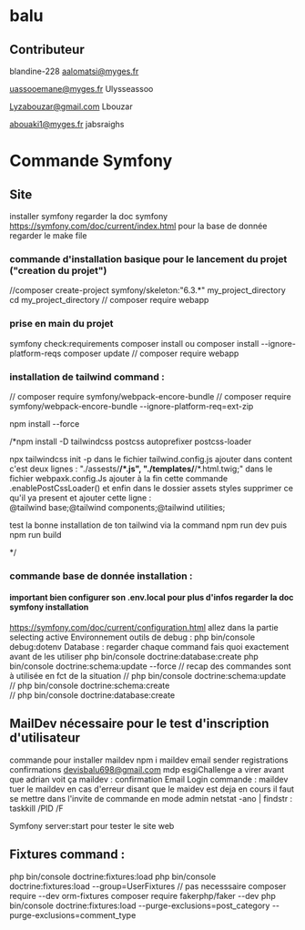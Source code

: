 # balu
## Contributeur
  blandine-228
  aalomatsi@myges.fr

   uassooemane@myges.fr
   Ulysseassoo

   Lyzabouzar@gmail.com
   Lbouzar
   
   abouaki1@myges.fr
   jabsraighs

   
# Commande Symfony
## Site 
installer symfony regarder la doc symfony
https://symfony.com/doc/current/index.html 
pour la base de donnée regarder le make file 

### commande d'installation basique pour le lancement du projet ("creation du projet")
  //composer create-project symfony/skeleton:"6.3.*" my_project_directory
    cd my_project_directory
   // composer require webapp  
### prise en main du projet  
  symfony check:requirements
  composer install ou composer install --ignore-platform-reqs
  composer update
 // composer require webapp  
### installation de tailwind command :
  // composer require symfony/webpack-encore-bundle // composer require symfony/webpack-encore-bundle --ignore-platform-req=ext-zip

  npm install --force

/*npm install -D tailwindcss postcss autoprefixer postcss-loader
  
   npx tailwindcss init -p
     dans le fichier tailwind.config.js ajouter dans content c'est deux lignes :
     "./assests/**/*.js", "./templates/**/*.html.twig;"
     dans le fichier webpaxk.config.Js ajouter à la fin cette commande  
     .enablePostCssLoader()
     et enfin dans le dossier assets styles supprimer ce qu'il ya present et ajouter cette ligne :  
     @tailwind base;@tailwind components;@tailwind utilities;

 test la bonne installation de ton tailwind via la command npm run dev puis npm run build
 
*/

### commande base de donnée installation :
#### important bien configurer son .env.local pour plus d'infos regarder la doc symfony installation
https://symfony.com/doc/current/configuration.html allez dans la partie selecting active Environnement
outils de debug :  php bin/console debug:dotenv
  Database : regarder chaque command fais quoi exactement avant de les utiliser
  php bin/console doctrine:database:create 
  php bin/console doctrine:schema:update --force 
  // recap des commandes sont à utilisée en fct de la situation
  //  php bin/console doctrine:schema:update                     
  //  php bin/console doctrine:schema:create  
  //  php bin/console doctrine:database:create 

## MailDev nécessaire pour le test d'inscription d'utilisateur
commande pour installer maildev 
npm i maildev 
email sender registrations confirmations devisbalu698@gmail.com mdp esgiChallenge a virer avant que adrian voit ça
maildev : confirmation Email Login 
commande : 
  maildev
  tuer le maildev en cas d'erreur disant que le maidev est deja en cours 
  il faut se mettre dans l'invite de commande en mode admin 
  netstat -ano | findstr :<PORT>
  taskkill /PID <PID> /F

Symfony server:start pour tester le site web

## Fixtures command :
  php bin/console doctrine:fixtures:load 
  php bin/console doctrine:fixtures:load --group=UserFixtures
  // pas necesssaire
  composer require --dev orm-fixtures
  composer require fakerphp/faker --dev
  php bin/console doctrine:fixtures:load --purge-exclusions=post_category --purge-exclusions=comment_type